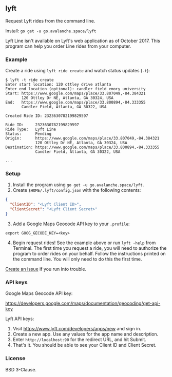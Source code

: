 ## lyft

Request Lyft rides from the command line.

Install: `go get -u go.avalanche.space/lyft`

Lyft Line isn't available on Lyft's web application as of October 2017. 
This program can help you order Line rides from your computer.

### Example

Create a ride using `lyft ride create` and watch status updates (`-t`):

```
$ lyft -t ride create
Enter start location: 120 ottley drive atlanta
Enter end location (optional): candler field emory university
Start: https://www.google.com/maps/place/33.807049,-84.384321
       120 Ottley Dr NE, Atlanta, GA 30324, USA
End:   https://www.google.com/maps/place/33.800894,-84.333355
       Candler Field, Atlanta, GA 30322, USA

Created Ride ID: 2323630782199829597

Ride ID:     2323630782199829597
Ride Type:   Lyft Line
Status:      Pending
Origin:      https://www.google.com/maps/place/33.807049,-84.384321
             120 Ottley Dr NE, Atlanta, GA 30324, USA
Destination: https://www.google.com/maps/place/33.800894,-84.333355
             Candler Field, Atlanta, GA 30322, USA

...
```

### Setup

1. Install the program using `go get -u go.avalanche.space/lyft`.
2. Create `$HOME/.lyft/config.json` with the following contents:
```json
{
  "ClientID": "<Lyft Client ID>",
  "ClientSecret": "<Lyft Client Secret>"
}
```
3. Add a Google Maps Geocode API key to your `.profile`:
```
export GOOG_GECODE_KEY=<key>
```
4. Begin request rides! See the example above or run `lyft -help` from Terminal.
   The first time you request a ride, you will need to authorize the program
   to order rides on your behalf. Follow the instructions printed on the 
   command line. You will only need to do this the first time.

[Create an issue](https://github.com/nishanths/lyft/issues) if you run into trouble.

### API keys

Google Maps Geocode API key:

https://developers.google.com/maps/documentation/geocoding/get-api-key

Lyft API keys: 

1. Visit https://www.lyft.com/developers/apps/new and sign in.
2. Create a new app. Use any values for the app name and description.
3. Enter `http://localhost:90` for the redirect URL, and hit Submit.
4. That's it. You should be able to see your Client ID and Client Secret.

### License

BSD 3-Clause.
